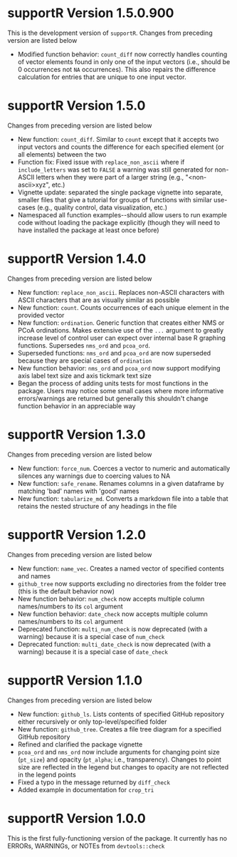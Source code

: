 # supportR Version 1.5.0.900

This is the development version of `supportR`. Changes from preceding version are listed below

- Modified function behavior: `count_diff` now correctly handles counting of vector elements found in only one of the input vectors (i.e., should be 0 occurrences not `NA` occurrences). This also repairs the difference calculation for entries that are unique to one input vector.

# supportR Version 1.5.0

Changes from preceding version are listed below

- New function: `count_diff`. Similar to `count` except that it accepts two input vectors and counts the difference for each specified element (or all elements) between the two
- Function fix: Fixed issue with `replace_non_ascii` where if `include_letters` was set to `FALSE` a warning was still generated for non-ASCII letters when they were part of a larger string (e.g., "\<non-ascii\>xyz", etc.)
- Vignette update: separated the single package vignette into separate, smaller files that give a tutorial for groups of functions with similar use-cases (e.g., quality control, data visualization, etc.)
- Namespaced all function examples--should allow users to run example code without loading the package explicitly (though they will need to have installed the package at least once before)

# supportR Version 1.4.0

Changes from preceding version are listed below

- New function: `replace_non_ascii`. Replaces non-ASCII characters with ASCII characters that are as visually similar as possible
- New function: `count`. Counts occurrences of each unique element in the provided vector
- New function: `ordination`. Generic function that creates either NMS or PCoA ordinations. Makes extensive use of the `...` argument to greatly increase level of control user can expect over internal base R graphing functions. Supersedes `nms_ord` and `pcoa_ord`.
- Superseded functions: `nms_ord` and `pcoa_ord` are now superseded because they are special cases of `ordination`
- New function behavior: `nms_ord` and `pcoa_ord` now support modifying axis label text size and axis tickmark text size
- Began the process of adding units tests for most functions in the package. Users may notice some small cases where more informative errors/warnings are returned but generally this shouldn't change function behavior in an appreciable way

# supportR Version 1.3.0

Changes from preceding version are listed below

- New function: `force_num`. Coerces a vector to numeric and automatically silences any warnings due to coercing values to NA
- New function: `safe_rename`. Renames columns in a given dataframe by matching 'bad' names with 'good' names
- New function: `tabularize_md`. Converts a markdown file into a table that retains the nested structure of any headings in the file

# supportR Version 1.2.0

Changes from preceding version are listed below

- New function: `name_vec`. Creates a named vector of specified contents and names
- `github_tree` now supports excluding no directories from the folder tree (this is the default behavior now)
- New function behavior: `num_check` now accepts multiple column names/numbers to its `col` argument
- New function behavior: `date_check` now accepts multiple column names/numbers to its `col` argument
- Deprecated function: `multi_num_check` is now deprecated (with a warning) because it is a special case of `num_check`
- Deprecated function: `multi_date_check` is now deprecated (with a warning) because it is a special case of `date_check`

# supportR Version 1.1.0

Changes from preceding version are listed below

- New function: `github_ls`. Lists contents of specified GitHub repository either recursively or only top-level/specified folder
- New function: `github_tree`. Creates a file tree diagram for a specified GitHub repository
- Refined and clarified the package vignette
- `pcoa_ord` and `nms_ord` now include arguments for changing point size (`pt_size`) and opacity (`pt_alpha`; i.e., transparency). Changes to point size are reflected in the legend but changes to opacity are not reflected in the legend points
- Fixed a typo in the message returned by `diff_check`
- Added example in documentation for `crop_tri`

# supportR Version 1.0.0

This is the first fully-functioning version of the package. It currently has no ERRORs, WARNINGs, or NOTEs from `devtools::check`
